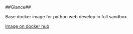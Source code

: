 ##Glance##

Base docker image for python web develop in full sandbox.


[Image on docker hub](https://hub.docker.com/r/xazrad/python-nginx-uwsgi-supervisor/)

